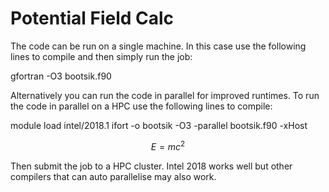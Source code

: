 # Potential Field Calc

The code can be run on a single machine. In this case use the following lines to compile and then simply run the job:

gfortran -O3 bootsik.f90

Alternatively you can run the code in parallel for improved runtimes.
To run the code in parallel on a HPC use the following lines to compile:

module load intel/2018.1
ifort -o bootsik -O3 -parallel bootsik.f90 -xHost

$$E=mc^2$$

Then submit the job to a HPC cluster. Intel 2018 works well but other compilers that can auto parallelise may also work.
